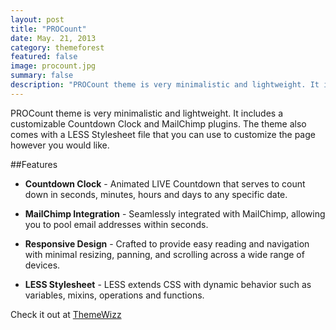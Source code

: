 ```yaml
---
layout: post
title: "PROCount"
date: May. 21, 2013
category: themeforest
featured: false
image: procount.jpg
summary: false
description: "PROCount theme is very minimalistic and lightweight. It includes a customizable Countdown Clock and MailChimp plugins."
---
```


PROCount theme is very minimalistic and lightweight. It includes a customizable Countdown Clock and MailChimp plugins. The theme also comes with a LESS Stylesheet file that you can use to customize the page however you would like.

##Features

* **Countdown Clock** - Animated LIVE Countdown that serves to count down in seconds, minutes, hours and days to any specific date.

* **MailChimp Integration** - Seamlessly integrated with MailChimp, allowing you to pool email addresses within seconds.

* **Responsive Design** - Crafted to provide easy reading and navigation with minimal resizing, panning, and scrolling across a wide range of devices.

* **LESS Stylesheet** - LESS extends CSS with dynamic behavior such as variables, mixins, operations and functions.

Check it out at [ThemeWizz](http://themewizz.com/themes/procount/)